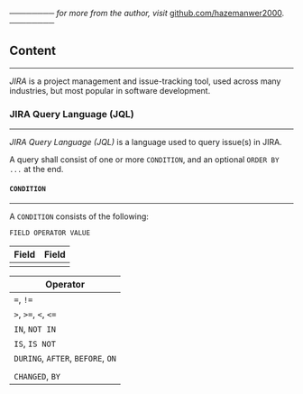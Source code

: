 ──────── *for more from the author, visit* [github.com/hazemanwer2000](https://github.com/hazemanwer2000). ────────
## Content
---
*JIRA* is a project management and issue-tracking tool, used across many industries, but most popular in software development.
### JIRA Query Language (JQL)
---
*JIRA Query Language (JQL)* is a language used to query issue(s) in JIRA.

A query shall consist of one or more `CONDITION`, and an optional `ORDER BY ...` at the end.
#### `CONDITION`
---
A `CONDITION` consists of the following:

```
FIELD OPERATOR VALUE
```


| Field | Field |
| ----- | ----- |
|       |       |


| Operator                          |
| --------------------------------- |
| `=`, `!=`                         |
| `>`, `>=`, `<`, `<=`              |
| `IN`, `NOT IN`                    |
| `IS`, `IS NOT`                    |
| `DURING`, `AFTER`, `BEFORE`, `ON` |
|                                   |
| `CHANGED`, `BY`                   |
